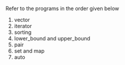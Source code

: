 Refer to the programs in the order given below

1. vector
2. iterator
3. sorting
4. lower_bound and upper_bound
5. pair
6. set and map
7. auto

